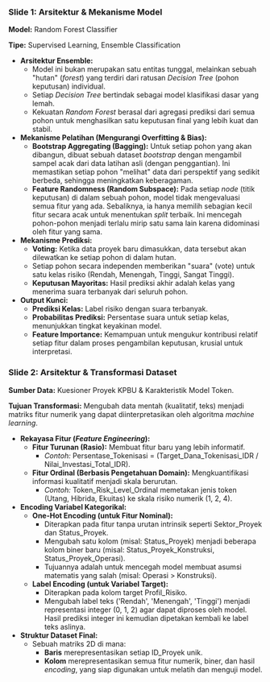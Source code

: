 ### **Slide 1: Arsitektur & Mekanisme Model**

**Model:** Random Forest Classifier

**Tipe:** Supervised Learning, Ensemble Classification

* **Arsitektur Ensemble:**  
  * Model ini bukan merupakan satu entitas tunggal, melainkan sebuah "hutan" (*forest*) yang terdiri dari ratusan *Decision Tree* (pohon keputusan) individual.  
  * Setiap *Decision Tree* bertindak sebagai model klasifikasi dasar yang lemah.  
  * Kekuatan *Random Forest* berasal dari agregasi prediksi dari semua pohon untuk menghasilkan satu keputusan final yang lebih kuat dan stabil.  
* **Mekanisme Pelatihan (Mengurangi Overfitting & Bias):**  
  * **Bootstrap Aggregating (Bagging):** Untuk setiap pohon yang akan dibangun, dibuat sebuah dataset *bootstrap* dengan mengambil sampel acak dari data latihan asli (dengan penggantian). Ini memastikan setiap pohon "melihat" data dari perspektif yang sedikit berbeda, sehingga meningkatkan keberagaman.  
  * **Feature Randomness (Random Subspace):** Pada setiap *node* (titik keputusan) di dalam sebuah pohon, model tidak mengevaluasi semua fitur yang ada. Sebaliknya, ia hanya memilih sebagian kecil fitur secara acak untuk menentukan *split* terbaik. Ini mencegah pohon-pohon menjadi terlalu mirip satu sama lain karena didominasi oleh fitur yang sama.  
* **Mekanisme Prediksi:**  
  * **Voting:** Ketika data proyek baru dimasukkan, data tersebut akan dilewatkan ke setiap pohon di dalam hutan.  
  * Setiap pohon secara independen memberikan "suara" (vote) untuk satu kelas risiko (Rendah, Menengah, Tinggi, Sangat Tinggi).  
  * **Keputusan Mayoritas:** Hasil prediksi akhir adalah kelas yang menerima suara terbanyak dari seluruh pohon.  
* **Output Kunci:**  
  * **Prediksi Kelas:** Label risiko dengan suara terbanyak.  
  * **Probabilitas Prediksi:** Persentase suara untuk setiap kelas, menunjukkan tingkat keyakinan model.  
  * **Feature Importance:** Kemampuan untuk mengukur kontribusi relatif setiap fitur dalam proses pengambilan keputusan, krusial untuk interpretasi.

### **Slide 2: Arsitektur & Transformasi Dataset**

**Sumber Data:** Kuesioner Proyek KPBU & Karakteristik Model Token.

**Tujuan Transformasi:** Mengubah data mentah (kualitatif, teks) menjadi matriks fitur numerik yang dapat diinterpretasikan oleh algoritma *machine learning*.

* **Rekayasa Fitur (*Feature Engineering*):**  
  * **Fitur Turunan (Rasio):** Membuat fitur baru yang lebih informatif.  
    * *Contoh:* Persentase\_Tokenisasi \= (Target\_Dana\_Tokenisasi\_IDR / Nilai\_Investasi\_Total\_IDR).  
  * **Fitur Ordinal (Berbasis Pengetahuan Domain):** Mengkuantifikasi informasi kualitatif menjadi skala berurutan.  
    * *Contoh:* Token\_Risk\_Level\_Ordinal memetakan jenis token (Utang, Hibrida, Ekuitas) ke skala risiko numerik (1, 2, 4).  
* **Encoding Variabel Kategorikal:**  
  * **One-Hot Encoding (untuk Fitur Nominal):**  
    * Diterapkan pada fitur tanpa urutan intrinsik seperti Sektor\_Proyek dan Status\_Proyek.  
    * Mengubah satu kolom (misal: Status\_Proyek) menjadi beberapa kolom biner baru (misal: Status\_Proyek\_Konstruksi, Status\_Proyek\_Operasi).  
    * Tujuannya adalah untuk mencegah model membuat asumsi matematis yang salah (misal: Operasi \> Konstruksi).  
  * **Label Encoding (untuk Variabel Target):**  
    * Diterapkan pada kolom target Profil\_Risiko.  
    * Mengubah label teks ('Rendah', 'Menengah', 'Tinggi') menjadi representasi integer (0, 1, 2\) agar dapat diproses oleh model. Hasil prediksi integer ini kemudian dipetakan kembali ke label teks aslinya.  
* **Struktur Dataset Final:**  
  * Sebuah matriks 2D di mana:  
    * **Baris** merepresentasikan setiap ID\_Proyek unik.  
    * **Kolom** merepresentasikan semua fitur numerik, biner, dan hasil *encoding*, yang siap digunakan untuk melatih dan menguji model.